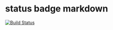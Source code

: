 # status badge markdown
[![Build Status](https://dev.azure.com/DigitalentsLearn/gleblearning/_apis/build/status/qlep.weatherbot?branchName=master)](https://dev.azure.com/DigitalentsLearn/gleblearning/_build/latest?definitionId=46&branchName=master)